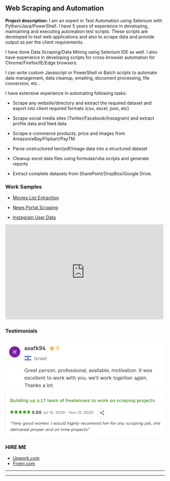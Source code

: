 ## Web Scraping and Automation

**Project description:** 
I am an expert in Test Automation using Selenium with Python/Java/PowerShell. I have 5 years of experience in developing, maintaining and executing automation test scripts. These scripts are developed to test web applications and also to scrape data and provide output as per the client requirements.

I have done Data Scraping/Data Mining using Selenium IDE as well. I also have experience in developing scripts for cross-browser automation for Chrome/Firefox/IE/Edge browsers. 

I can write custom Javascript or PowerShell or Batch scripts to automate data management, data cleanup, emailing, document processing, file conversion, etc..


I have extensive experience in automating following tasks:

  - Scrape any website/directory and extract the required dataset and export into client required formats (csv, excel, json, etc)
	
  - Scrape social media sites (Twitter/Facebook/Instagram) and extract profile data and feed data

  - Scrape e-commerce products, price and images from Amazon/eBay/Flipkart/PayTM

  - Parse unstructured text/pdf/image data into a structured dataset

  - Cleanup excel data files using formulae/vba scripts and generate reports
	
  - Extract complete datasets from SharePoint/DropBox/Google Drive.



### Work Samples

  - <a href="https://drive.google.com/file/d/1L1zsJdZZVO2yKSyXi-abb6ceG1d5duK9/view?usp=sharing" target="_blank">Movies List Extraction</a>

  - <a href="https://drive.google.com/file/d/15h22Rpw684i4joxQgSS_eiI8f4qcqnuw/view?usp=sharing" target="_blank">News Portal Scraping</a>

  - <a href="https://drive.google.com/file/d/14OZ4n-5eBoy4jZ7qcPnRg_5uVL6-H38k/view?usp=sharing" target="_blank">Instagram User Data</a>

  <iframe width="500" height="300" src="https://www.youtube.com/embed/F4O9TB-VRj0" frameborder="0" allow="accelerometer; autoplay; clipboard-write; encrypted-media; gyroscope; picture-in-picture" allowfullscreen></iframe>
  
  
  
### Testimonials

<img src="images/testimonial3.png?raw=true"/>
<br/>
<img src="images/testimonial5.png?raw=true"/>


### HIRE ME

 - [Upwork.com](https://www.upwork.com/o/profiles/users/~01839791ddb1ede3fa/?s=1110580748627726336)
 - [Fiverr.com](https://www.fiverr.com/share/VDo6km)
 
---

---